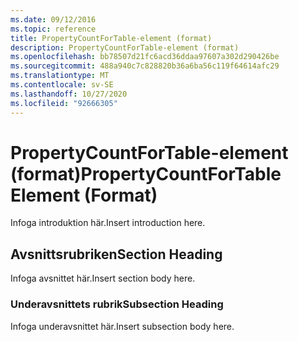 ```yaml
---
ms.date: 09/12/2016
ms.topic: reference
title: PropertyCountForTable-element (format)
description: PropertyCountForTable-element (format)
ms.openlocfilehash: bb78507d21fc6acd36ddaa97607a302d290426be
ms.sourcegitcommit: 488a940c7c828820b36a6ba56c119f64614afc29
ms.translationtype: MT
ms.contentlocale: sv-SE
ms.lasthandoff: 10/27/2020
ms.locfileid: "92666305"
---
```

# <a name="propertycountfortable-element-format"></a><span data-ttu-id="61cf3-103">PropertyCountForTable-element (format)</span><span class="sxs-lookup"><span data-stu-id="61cf3-103">PropertyCountForTable Element (Format)</span></span>

<span data-ttu-id="61cf3-104">Infoga introduktion här.</span><span class="sxs-lookup"><span data-stu-id="61cf3-104">Insert introduction here.</span></span>

## <a name="section-heading"></a><span data-ttu-id="61cf3-105">Avsnittsrubriken</span><span class="sxs-lookup"><span data-stu-id="61cf3-105">Section Heading</span></span>

<span data-ttu-id="61cf3-106">Infoga avsnittet här.</span><span class="sxs-lookup"><span data-stu-id="61cf3-106">Insert section body here.</span></span>

### <a name="subsection-heading"></a><span data-ttu-id="61cf3-107">Underavsnittets rubrik</span><span class="sxs-lookup"><span data-stu-id="61cf3-107">Subsection Heading</span></span>

<span data-ttu-id="61cf3-108">Infoga underavsnittet här.</span><span class="sxs-lookup"><span data-stu-id="61cf3-108">Insert subsection body here.</span></span>
